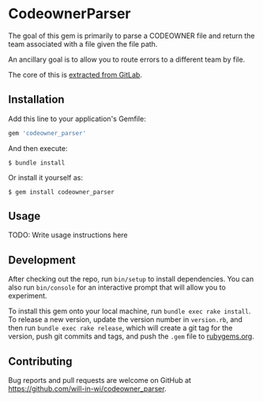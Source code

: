 # CodeownerParser

The goal of this gem is primarily to parse a CODEOWNER file and return the team associated with a file given the file path.

An ancillary goal is to allow you to route errors to a different team by file.

The core of this is [extracted from GitLab](https://gitlab.com/gitlab-org/gitlab/-/commit/0eb7f50a80b1333537156a04127cd86c51bffb9f).

## Installation

Add this line to your application's Gemfile:

```ruby
gem 'codeowner_parser'
```

And then execute:

    $ bundle install

Or install it yourself as:

    $ gem install codeowner_parser

## Usage

TODO: Write usage instructions here

## Development

After checking out the repo, run `bin/setup` to install dependencies. You can also run `bin/console` for an interactive prompt that will allow you to experiment.

To install this gem onto your local machine, run `bundle exec rake install`. To release a new version, update the version number in `version.rb`, and then run `bundle exec rake release`, which will create a git tag for the version, push git commits and tags, and push the `.gem` file to [rubygems.org](https://rubygems.org).

## Contributing

Bug reports and pull requests are welcome on GitHub at https://github.com/will-in-wi/codeowner_parser.

